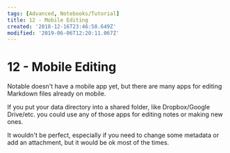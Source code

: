 ```yaml
---
tags: [Advanced, Notebooks/Tutorial]
title: 12 - Mobile Editing
created: '2018-12-16T23:46:58.649Z'
modified: '2019-06-06T12:20:11.067Z'
---
```


# 12 - Mobile Editing

Notable doesn't have a mobile app yet, but there are many apps for editing Markdown files already on mobile. 

If you put your data directory into a shared folder, like Dropbox/Google Drive/etc. you could use any of those apps for editing notes or making new ones.

It wouldn't be perfect, especially if you need to change some metadata or add an attachment, but it would be ok most of the times.

